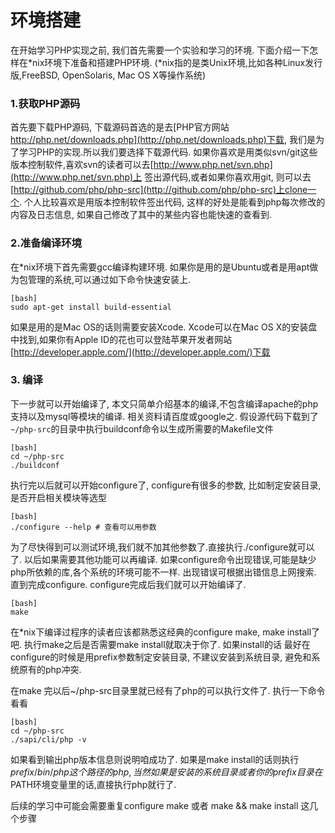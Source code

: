 # 环境搭建

在开始学习PHP实现之前, 我们首先需要一个实验和学习的环境. 下面介绍一下怎样在\*nix环境下准备和搭建PHP环境. (\*nix指的是类Unix环境,比如各种Linux发行版,FreeBSD, OpenSolaris, Mac OS X等操作系统)

### 1.获取PHP源码
首先要下载PHP源码, 下载源码首选的是去[PHP官方网站 http://php.net/downloads.php](http://php.net/downloads.php)下载,
我们是为了学习PHP的实现.所以我们要选择下载源代码. 如果你喜欢是用类似svn/git这些版本控制软件,喜欢svn的读者可以去[http://www.php.net/svn.php](http://www.php.net/svn.php)上
签出源代码,或者如果你喜欢用git, 则可以去[http://github.com/php/php-src](http://github.com/php/php-src)上clone一个. 个人比较喜欢是用版本控制软件签出代码,
这样的好处是能看到php每次修改的内容及日志信息, 如果自己修改了其中的某些内容也能快速的查看到.

### 2.准备编译环境
在*nix环境下首先需要gcc编译构建环境. 如果你是用的是Ubuntu或者是用apt做为包管理的系统,可以通过如下命令快速安装上.

	[bash]
	sudo apt-get install build-essential

如果是用的是Mac OS的话则需要安装Xcode. Xcode可以在Mac OS X的安装盘中找到,如果你有Apple ID的花也可以登陆苹果开发者网站[http://developer.apple.com/](http://developer.apple.com/)下载


### 3. 编译
下一步就可以开始编译了, 本文只简单介绍基本的编译,不包含编译apache的php支持以及mysql等模块的编译. 相关资料请百度或google之.
假设源代码下载到了``~/php-src``的目录中执行buildconf命令以生成所需要的Makefile文件

	[bash]
	cd ~/php-src
	./buildconf

执行完以后就可以开始configure了, configure有很多的参数, 比如制定安装目录, 是否开启相关模块等选型
	
	[bash]
	./configure --help # 查看可以用参数

为了尽快得到可以测试环境,我们就不加其他参数了.直接执行./configure就可以了. 以后如果需要其他功能可以再编译.
如果configure命令出现错误,可能是缺少php所依赖的库,各个系统的环境可能不一样. 出现错误可根据出错信息上网搜索. 直到完成configure.
configure完成后我们就可以开始编译了. 

	[bash]
	make

在*nix下编译过程序的读者应该都熟悉这经典的configure make, make install了吧. 执行make之后是否需要make install就取决于你了. 如果install的话
最好在configure的时候是用prefix参数制定安装目录, 不建议安装到系统目录, 避免和系统原有的php冲突.

在make 完以后~/php-src目录里就已经有了php的可以执行文件了. 执行一下命令看看

	[bash]
	cd ~/php-src
	./sapi/cli/php -v

如果看到输出php版本信息则说明咱成功了. 如果是make install的话则执行 $prefix/bin/php 这个路径的php, 当然如果是安装的系统目录或者你的prefix
目录在$PATH环境变量里的话,直接执行php就行了.

后续的学习中可能会需要重复configure make 或者 make && make install 这几个步骤
